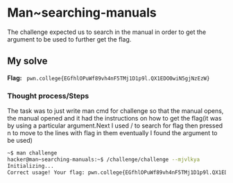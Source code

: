 # Man~searching-manuals
The challenge expected us to search in the manual in order to get the argument to be used to further get the flag.

## My solve
**Flag:** ` pwn.college{EGfhlOPuWf89vh4nF5TMj1D1p9l.QX1EDO0wiN5gjNzEzW}`

### Thought process/Steps
The task was to just write man cmd for challenge so that the manual opens, the manual opened and it had the instructions on how to get the 
flag(it was by using a particular argument.Next I used / to search for flag then pressed n to move to the lines with flag in them eventually 
I found the argument to be used)

```bash
~$ man challenge
hacker@man~searching-manuals:~$ /challenge/challenge --mjvlkya
Initializing...
Correct usage! Your flag: pwn.college{EGfhlOPuWf89vh4nF5TMj1D1p9l.QX1EDO0wiN5gjNzEzW}```
